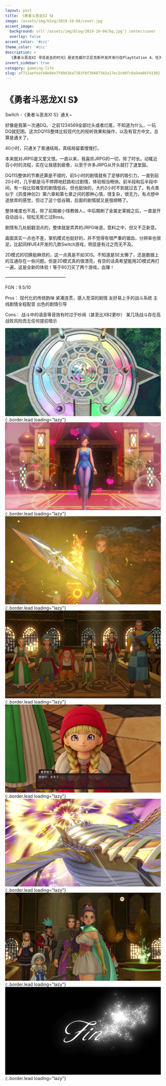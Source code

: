 ```yaml
---
layout: post
title: 《勇者斗恶龙XI S》
image: /assets/img/blog/2019-10-04/cover.jpg
accent_image: 
  background: url('/assets/img/blog/2019-10-04/bg.jpg') center/cover
  overlay: false
accent_color: '#ccc'
theme_color: '#ccc'
description: >
  《勇者斗恶龙XI 寻觅逝去的时光》是史克威尔艾尼克斯开发并发行在PlayStation 4、任天堂3DS、Windows和任天堂Switch平台上的电子角色扮演游戏。游戏是勇者斗恶龙系列第11部正传，也是系列诞生30周年的纪念作品。
invert_sidebar: true
category: gameing-life
slug: af711aefeafe8e84e7fd9d16a7383f0f30487342a17ec2cb6fc8a54a86f41302
---
```


# 《勇者斗恶龙XI S》

Switch -《勇者斗恶龙XI S》通关~

好像是我第一次通DQ。
之前1234569全部烂头或者烂尾，不知道为什么，一玩DQ就犯困。这次DQ11S整体比较现代化的视听效果和操作，以及有官方中文，总算是通关了。

40小时，只通关了普通结局，真结局留着慢慢打。

本来就对JRPG是又爱又恨。一直以来，我喜欢JRPG的一切，除了时长。动辄近百小时的流程，实在让我感到疲惫，以至于许多JRPG从开头就打了退堂鼓。

DQ11S整体的节奏还算是不错的，前5小时的剧情就有了足够的吸引力，一直到前20小时，几乎都是马不停蹄地赶路和过剧情，体验相当畅快。前半段和后半段中间，有一段比较难受的剧情低谷，但也挺快的，大约2小时不到就过去了。有点类似于《异度神剑2》第六章和第七章之间的那种心情，很复杂，很无力，有点想中途放弃的感觉，但过了这个低谷期，后面的剧情就又是很顺畅了。

整体难度也不高，除了前期被小怪教做人，中后期刷了金属史莱姆之后，一直是开自动战斗，轻松无死亡过Boss。

剧情有几处挺戳泪点的，整体就是弄弄的JRPG味道，意料之中，但又不乏新意。

画面其实一点也不差，掌机模式也挺好的，并不觉得有很严重的锯齿，分辨率也很足。比起同样UE4开发的几款Switch游戏，明显是有过之而无不及。

2D模式的切换挺麻烦的，这一点真是不如3DS。不知道是SE太懒了，还是数据上的互通存在一些问题。但是2D模式真的很漂亮，有空的话真希望能用2D模式再打一遍，这是全新的体验！等于60刀买了两个游戏，血赚！

——————————————

FGN：9.5/10

Pros：
现代化的传统韵味
紧凑连贯，感人至深的剧情
友好易上手的战斗系统
主线剧情全程配音
出色的剧情引导

Cons：
战斗中的语音等音效有时过于吵闹（甚至比XB2更吵）
某几场战斗存在高战败风险而无任何提前暗示

![](/assets/img/blog/2019-10-04/1.jpg){:.border.lead loading="lazy"}
![](/assets/img/blog/2019-10-04/2.jpg){:.border.lead loading="lazy"}
![](/assets/img/blog/2019-10-04/3.jpg){:.border.lead loading="lazy"}
![](/assets/img/blog/2019-10-04/4.jpg){:.border.lead loading="lazy"}
![](/assets/img/blog/2019-10-04/5.jpg){:.border.lead loading="lazy"}
![](/assets/img/blog/2019-10-04/6.jpg){:.border.lead loading="lazy"}
![](/assets/img/blog/2019-10-04/7.jpg){:.border.lead loading="lazy"}
![](/assets/img/blog/2019-10-04/8.jpg){:.border.lead loading="lazy"}

